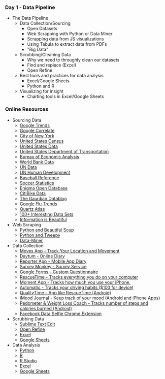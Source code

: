 ### Day 1 - Data Pipeline
* The Data Pipeline
	* Data Collection/Sourcing
		* Open Datasets
		* Web Scrapping with Python or Data Miner
		* Scrapping data from JS visualizations
		* Using Tabula to extract data from PDFs
		* "Big Data"
	* Scrubbing/Cleaning Data
		* Why we need to throughly clean our datasets
		* Find and replace (Excel)
		* Open Refine
	* Best tools and practices for data analysis
		* Excel/Google Sheets
		* Python and R
	* Visualizing for insight
		* Charting tools in Excel/Google Sheets

### Online Resources
* Sourcing Data
	* [Google Trends](https://www.google.com/trends/)
	* [Google Correlate](http://www.google.com/trends/correlate)
	* [City of New York](https://data.cityofnewyork.us/)
	* [United States Census](http://www.census.gov/)
	* [United States Data](http://www.data.gov/)
	* [United States Department of Transportation](http://www.rita.dot.gov/bts/data_and_statistics/index.html)
	* [Bureau of Economic Analysis](http://www.bea.gov/)
	* [World Bank Data](http://data.worldbank.org/)
	* [UN Data](http://data.un.org/Explorer.aspx)
	* [UN Human Development](http://hdr.undp.org/en/data)
	* [Baseball Reference](http://www.baseball-reference.com/)
	* [Soccer Statistics](https://www.whoscored.com/Statistics)
	* [Enigma Open Database](http://enigma.io/)
	* [CitiBike Data](http://www.citibikenyc.com/system-data)
	* [The Gaurdian Datablog](http://www.theguardian.com/data)
	* [Google Flu Trends](http://www.google.org/flutrends/about/)
	* [Quartz Atlas](https://atlas.qz.com/)
	* [100+ Interesting Data Sets](http://rs.io/100-interesting-data-sets-for-statistics/)
	* [Information is Beautiful](http://www.informationisbeautiful.net/data/)
* Web Scraping
	* [Python and Beautiful Soup](http://www.pythonforbeginners.com/python-on-the-web/web-scraping-with-beautifulsoup/)
	* [Python and Tweepy](http://www.tweepy.org/)
	* [Data-Miner](https://data-miner.io/)
* Data Collection
	* [Moves App - Track Your Location and Movement](https://www.moves-app.com/)
	* [Daytum - Online Diary](http://daytum.com/)
	* [Reporter App - Mobile App Diary](http://www.reporter-app.com/)
	* [Survey Monkey - Survey Service](https://www.surveymonkey.com/)
	* [Google Forms - Custom Questionnaire](https://www.google.com/forms/about/)
	* [RescueTime - Tracks everything you do on your computer](https://www.rescuetime.com/)
	* [Moment App - Tracks how much you use your iPhone.](https://inthemoment.io/)
	* [Automatic - Tracks your driving habits ($100 for device)](https://www.automatic.com/home/)
	* [QualityTime - App like RescueTime (Android)](https://play.google.com/store/apps/details?id=com.zerodesktop.appdetox.qualitytime&hl=en)
	* [iMood Journal - Keep track of your mood (Android and iPhone Apps)](https://www.imoodjournal.com/)
	* [Pedometer & Weight Loss Coach - Tracks number of steps and calories burned (Android)](https://play.google.com/store/apps/details?id=cc.pacer.androidapp&hl=en)
	* [Facebook Data Selfie Chrome Extension](http://dataselfie.it/)
* Scrubbing Data
	* [Sublime Text Edit](http://www.sublimetext.com/)
	* [Open Refine](http://openrefine.org/)
	* [Excel](https://products.office.com/en-us/excel)
	* [Google Sheets](https://www.google.com/sheets/about/)
* Data Analysis
	* [Python](http://www.learnpython.org/)
	* [R](https://www.r-project.org/)
	* [R Studio](https://www.rstudio.com/)
	* [Excel](https://products.office.com/en-us/excel)
	* [Google Sheets](https://www.google.com/sheets/about/)